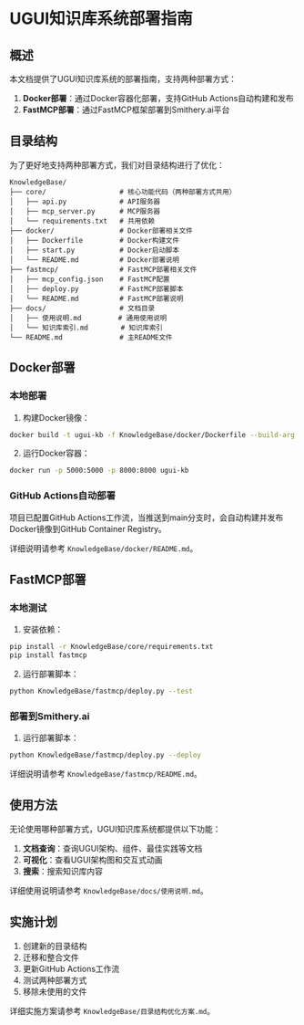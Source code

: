 # UGUI知识库系统部署指南

## 概述

本文档提供了UGUI知识库系统的部署指南，支持两种部署方式：

1. **Docker部署**：通过Docker容器化部署，支持GitHub Actions自动构建和发布
2. **FastMCP部署**：通过FastMCP框架部署到Smithery.ai平台

## 目录结构

为了更好地支持两种部署方式，我们对目录结构进行了优化：

```
KnowledgeBase/
├── core/                  # 核心功能代码（两种部署方式共用）
│   ├── api.py             # API服务器
│   ├── mcp_server.py      # MCP服务器
│   └── requirements.txt   # 共用依赖
├── docker/                # Docker部署相关文件
│   ├── Dockerfile         # Docker构建文件
│   ├── start.py           # Docker启动脚本
│   └── README.md          # Docker部署说明
├── fastmcp/               # FastMCP部署相关文件
│   ├── mcp_config.json    # FastMCP配置
│   ├── deploy.py          # FastMCP部署脚本
│   └── README.md          # FastMCP部署说明
├── docs/                  # 文档目录
│   ├── 使用说明.md         # 通用使用说明
│   └── 知识库索引.md        # 知识库索引
└── README.md              # 主README文件
```

## Docker部署

### 本地部署

1. 构建Docker镜像：

```bash
docker build -t ugui-kb -f KnowledgeBase/docker/Dockerfile --build-arg DOCS_PATH=./Docs .
```

2. 运行Docker容器：

```bash
docker run -p 5000:5000 -p 8000:8000 ugui-kb
```

### GitHub Actions自动部署

项目已配置GitHub Actions工作流，当推送到main分支时，会自动构建并发布Docker镜像到GitHub Container Registry。

详细说明请参考 `KnowledgeBase/docker/README.md`。

## FastMCP部署

### 本地测试

1. 安装依赖：

```bash
pip install -r KnowledgeBase/core/requirements.txt
pip install fastmcp
```

2. 运行部署脚本：

```bash
python KnowledgeBase/fastmcp/deploy.py --test
```

### 部署到Smithery.ai

1. 运行部署脚本：

```bash
python KnowledgeBase/fastmcp/deploy.py --deploy
```

详细说明请参考 `KnowledgeBase/fastmcp/README.md`。

## 使用方法

无论使用哪种部署方式，UGUI知识库系统都提供以下功能：

1. **文档查询**：查询UGUI架构、组件、最佳实践等文档
2. **可视化**：查看UGUI架构图和交互式动画
3. **搜索**：搜索知识库内容

详细使用说明请参考 `KnowledgeBase/docs/使用说明.md`。

## 实施计划

1. 创建新的目录结构
2. 迁移和整合文件
3. 更新GitHub Actions工作流
4. 测试两种部署方式
5. 移除未使用的文件

详细实施方案请参考 `KnowledgeBase/目录结构优化方案.md`。
